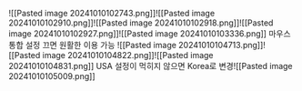 ![[Pasted image 20241010102743.png]]![[Pasted image 20241010102910.png]]![[Pasted image 20241010102918.png]]![[Pasted image 20241010102927.png]]![[Pasted image 20241010103336.png]]
마우스 통합 설정 끄면 원활한 이용 가능
![[Pasted image 20241010104713.png]]![[Pasted image 20241010104822.png]]![[Pasted image 20241010104831.png]]
USA 설정이 먹히지 않으면 Korea로 변경![[Pasted image 20241010105009.png]]
